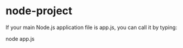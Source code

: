 # node-project

If your main Node.js application file is app.js, you can call it by typing:

node app.js
